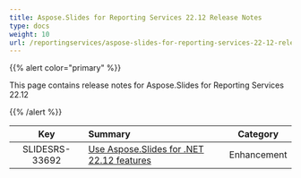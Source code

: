 ```yaml
---
title: Aspose.Slides for Reporting Services 22.12 Release Notes
type: docs
weight: 10
url: /reportingservices/aspose-slides-for-reporting-services-22-12-release-notes/
---
```


{{% alert color="primary" %}} 

This page contains release notes for Aspose.Slides for Reporting Services 22.12

{{% /alert %}} 

|**Key** |**Summary** |**Category** |
| :-: | :- | :-: |
|SLIDESRS-33692|[Use Aspose.Slides for .NET 22.12 features](/slides/net/aspose-slides-for-net-22-12-release-notes/)|Enhancement|